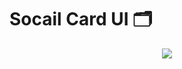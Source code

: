 # Socail Card UI 🗂️

<div align="center">
  <img src="https://user-images.githubusercontent.com/93012310/163663706-25d935d1-dfcc-428d-ac0b-4fdb1ecd7d82.png" />
</div>
